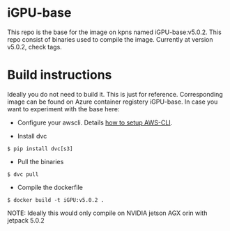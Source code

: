 # iGPU-base

This repo is the base for the image on kpns named iGPU-base:v5.0.2. This repo consist of binaries used to compile the image. Currently at version v5.0.2, check tags.

# Build instructions
Ideally you do not need to build it. This is just for reference. Corresponding image can be found on Azure container registery iGPU-base. In case you want to experiment with the base here:

* Configure your awscli. Details [how to setup AWS-CLI](https://kopernikusauto.atlassian.net/wiki/spaces/ML/pages/280330254/How+to+Setup+AWSCLI).

* Install dvc
```
$ pip install dvc[s3]
```

* Pull the binaries
```
$ dvc pull
```

* Compile the dockerfile
```
$ docker build -t iGPU:v5.0.2 .
```

NOTE: Ideally this would only compile on NVIDIA jetson AGX orin with jetpack 5.0.2